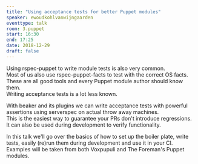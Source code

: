 ```yaml
---
title: "Using acceptance tests for better Puppet modules"
speaker: ewoudkohlvanwijngaarden
eventtype: talk
room: 3.puppet
start: 16:30
end: 17:25
date: 2018-12-29
draft: false
---
```


Using rspec-puppet to write module tests is also very common.  
Most of us also use rspec-puppet-facts to test with the correct OS facts.  
These are all good tools and every Puppet module author should know them.  
Writing acceptance tests is a lot less known.  

With beaker and its plugins we can write acceptance tests with powerful assertions using serverspec on actual throw away machines.  
This is the easiest way to guarantee your PRs don't introduce regressions.  
It can also be used during development to verify functionality.  

In this talk we'll go over the basics of how to set up the boiler plate, write tests, easily (re)run them during development and use it in your CI.  
Examples will be taken from both Voxpupuli and The Foreman's Puppet modules.  

